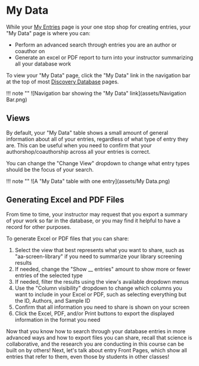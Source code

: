 # My Data

While your [My Entries](https://discovery.tinyearth.wisc.edu/my-entries/) page is your one stop shop for creating entries, your "My Data" page is where you can:

- Perform an advanced search through entries you are an author or coauthor on
- Generate an excel or PDF report to turn into your instructor summarizing all your database work

To view your "My Data" page, click the "My Data" link in the navigation bar at the top of most [Discovery Database](https://discovery.tinyearth.wisc.edu/) pages.

!!! note ""
    ![Navigation bar showing the "My Data" link](assets/Navigation Bar.png)

## Views

By default, your "My Data" table shows a small amount of general information about all of your entries, regardless of what type of entry they are. This can be useful when you need to confirm that your authorshop/coauthorship across all your entries is correct.

You can change the "Change View" dropdown to change what entry types should be the focus of your search.

!!! note ""
    ![A "My Data" table with one entry](assets/My Data.png)

## Generating Excel and PDF Files

From time to time, your instructor may request that you export a summary of your work so far in the database, or you may find it helpful to have a record for other purposes.

To generate Excel or PDF files that you can share:

1. Select the view that best represents what you want to share, such as "aa-screen-library" if you need to summarize your library screening results
2. If needed, change the "Show __ entries" amount to show more or fewer entries of the selected type
3. If needed, filter the results using the view's available dropdown menus
4. Use the "Column visibility" dropdown to change which columns you want to include in your Excel or PDF, such as selecting everything but the ID, Authors, and Sample ID
5. Confirm that all information you need to share is shown on your screen
6. Click the Excel, PDF, and/or Print buttons to export the displayed information in the format you need

Now that you know how to search through your database entries in more advanced ways and how to export files you can share, recall that science is collaborative, and the research you are conducting in this course can be built on by others! Next, let's talk about entry Front Pages, which show all entries that refer to them, even those by students in other classes!
